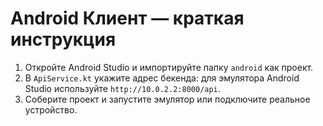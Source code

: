 # Android Клиент — краткая инструкция

1. Откройте Android Studio и импортируйте папку `android` как проект.
2. В `ApiService.kt` укажите адрес бекенда: для эмулятора Android Studio используйте `http://10.0.2.2:8000/api`.
3. Соберите проект и запустите эмулятор или подключите реальное устройство.
